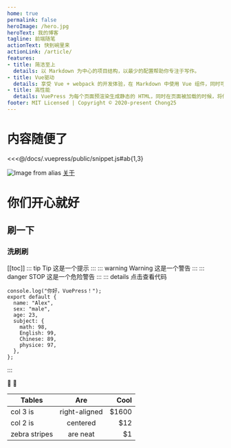 ```yaml
---
home: true
permalink: false
heroImage: /hero.jpg
heroText: 我的博客
tagline: 前端随笔
actionText: 快到碗里来
actionLink: /article/
features:
- title: 简洁至上
  details: 以 Markdown 为中心的项目结构，以最少的配置帮助你专注于写作。
- title: Vue驱动
  details: 享受 Vue + webpack 的开发体验，在 Markdown 中使用 Vue 组件，同时可以使用 Vue 来开发自定义主题。
- title: 高性能
  details: VuePress 为每个页面预渲染生成静态的 HTML，同时在页面被加载的时候，将作为 SPA 运行。
footer: MIT Licensed | Copyright © 2020-present Chong25
---
```

# 内容随便了
<ClientOnly>
<Badge type="tip" text="危险" vertical="middle"/>
  <Badge type="error" text="危险error" vertical="middle"/>
  <Badge type="yellow" text="warn危险" vertical="middle"/>
</ClientOnly>

<<<@/docs/.vuepress/public/snippet.js#ab{1,3}

![Image from alias](~@public/hero.jpg)
[关于](/about/)
# 你们开心就好
## 刷一下
### 洗刷刷
[[toc]]
::: tip Tip
这是一个提示
:::
::: warning Warning
这是一个警告
:::
::: danger STOP
这是一个危险警告
:::
::: details 点击查看代码

```js{3,5-7,9}
console.log("你好，VuePress！");
export default {
  name: "Alex",
  sex: "male",
  age: 23,
  subject: {
    math: 98,
    English: 99,
    Chinese: 89,
    physice: 97,
  },
};
```

:::

:tada: :100:

| Tables        |      Are      |   Cool |
| ------------- | :-----------: | -----: |
| col 3 is      | right-aligned | \$1600 |
| col 2 is      |   centered    |   \$12 |
| zebra stripes |   are neat    |    \$1 |
